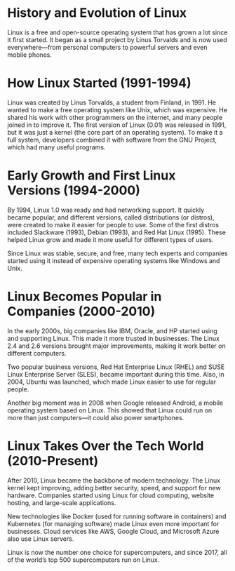 # History and Evolution of Linux

Linux is a free and open-source operating system that has grown a lot since it first started. It began as a small project by Linus Torvalds and is now used everywhere—from personal computers to powerful servers and even mobile phones.

# How Linux Started (1991-1994)

Linux was created by Linus Torvalds, a student from Finland, in 1991. He wanted to make a free operating system like Unix, which was expensive. He shared his work with other programmers on the internet, and many people joined in to improve it. The first version of Linux (0.01) was released in 1991, but it was just a kernel (the core part of an operating system). To make it a full system, developers combined it with software from the GNU Project, which had many useful programs.

# Early Growth and First Linux Versions (1994-2000)

By 1994, Linux 1.0 was ready and had networking support. It quickly became popular, and different versions, called distributions (or distros), were created to make it easier for people to use. Some of the first distros included Slackware (1993), Debian (1993), and Red Hat Linux (1995). These helped Linux grow and made it more useful for different types of users.

Since Linux was stable, secure, and free, many tech experts and companies started using it instead of expensive operating systems like Windows and Unix.

# Linux Becomes Popular in Companies (2000-2010)

In the early 2000s, big companies like IBM, Oracle, and HP started using and supporting Linux. This made it more trusted in businesses. The Linux 2.4 and 2.6 versions brought major improvements, making it work better on different computers.

Two popular business versions, Red Hat Enterprise Linux (RHEL) and SUSE Linux Enterprise Server (SLES), became important during this time. Also, in 2004, Ubuntu was launched, which made Linux easier to use for regular people.

Another big moment was in 2008 when Google released Android, a mobile operating system based on Linux. This showed that Linux could run on more than just computers—it could also power smartphones.

# Linux Takes Over the Tech World (2010-Present)

After 2010, Linux became the backbone of modern technology. The Linux kernel kept improving, adding better security, speed, and support for new hardware. Companies started using Linux for cloud computing, website hosting, and large-scale applications.

New technologies like Docker (used for running software in containers) and Kubernetes (for managing software) made Linux even more important for businesses. Cloud services like AWS, Google Cloud, and Microsoft Azure also use Linux servers.

Linux is now the number one choice for supercomputers, and since 2017, all of the world’s top 500 supercomputers run on Linux.

